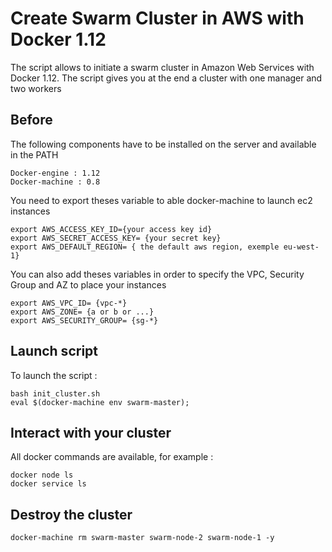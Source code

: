 Create Swarm Cluster in AWS with Docker 1.12
===================

The script allows to initiate a swarm cluster in Amazon Web Services with Docker 1.12.
The script gives you at the end a cluster with one manager and two workers

Before
-------------
The following components have to be installed on the server and available in the PATH
```
Docker-engine : 1.12
Docker-machine : 0.8
```

You need to export theses variable to able docker-machine to launch ec2 instances
```
export AWS_ACCESS_KEY_ID={your access key id}
export AWS_SECRET_ACCESS_KEY= {your secret key}
export AWS_DEFAULT_REGION= { the default aws region, exemple eu-west-1}
```

You can also add theses variables in order to specify the VPC,  Security Group and AZ  to place your instances
```
export AWS_VPC_ID= {vpc-*}
export AWS_ZONE= {a or b or ...}
export AWS_SECURITY_GROUP= {sg-*}
```

Launch script
-------------

To launch the script :
```
bash init_cluster.sh
eval $(docker-machine env swarm-master);
```
Interact with your cluster
-------------
All docker commands are available, for example  :
```
docker node ls
docker service ls
```
Destroy the cluster
-------------
```
docker-machine rm swarm-master swarm-node-2 swarm-node-1 -y
```
